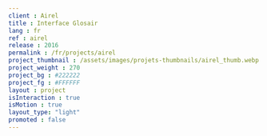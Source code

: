 ```yaml
---
client : Airel
title : Interface Glosair
lang : fr
ref : airel
release : 2016
permalink : /fr/projects/airel
project_thumbnail : /assets/images/projets-thumbnails/airel_thumb.webp
project_weight : 270
project_bg : #222222
project_fg : #FFFFFF
layout : project
isInteraction : true
isMotion : true
layout_type: "light"
promoted : false
---
```

